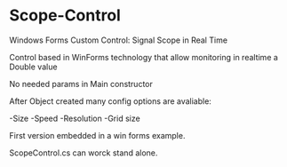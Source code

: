 # Scope-Control
Windows Forms Custom Control: Signal Scope in Real Time

Control based in WinForms technology that allow monitoring in realtime a Double value

No needed params in Main constructor

After Object created many config options are avaliable:

-Size
-Speed
-Resolution
-Grid size

First version embedded in a win forms example. 

ScopeControl.cs can worck stand alone. 

